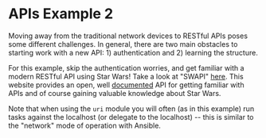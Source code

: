 # APIs Example 2

Moving away from the traditional network devices to RESTful APIs poses some different challenges. In general, there are two main obstacles to starting work with a new API: 1) authentication and 2) learning the structure.

For this example, skip the authentication worries, and get familiar with a modern RESTful API using Star Wars! Take a look at "SWAPI" [here](https://swapi.co). This website provides an open, well [documented](https://swapi.co/documentation) API for getting familiar with APIs and of course gaining valuable knowledge about Star Wars.

Note that when using the `uri` module you will often (as in this example) run tasks against the localhost (or delegate to the localhost) -- this is similar to the "network" mode of operation with Ansible.
